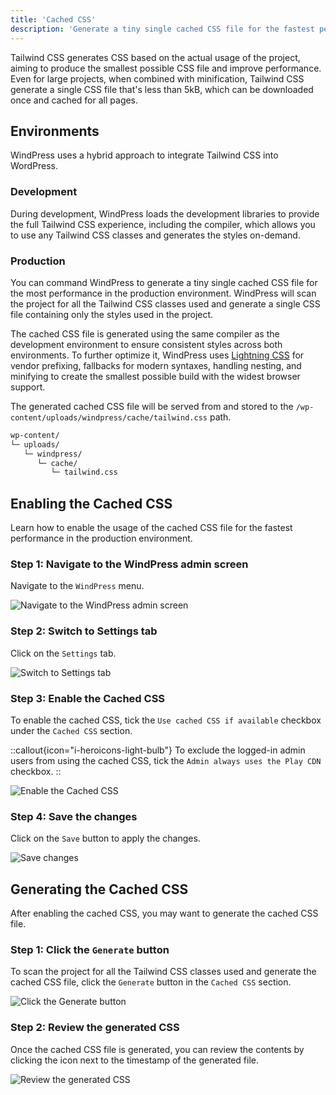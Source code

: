 ```yaml
---
title: 'Cached CSS'
description: 'Generate a tiny single cached CSS file for the fastest performance.'
---
```


Tailwind CSS generates CSS based on the actual usage of the project, aiming to produce the smallest possible CSS file and improve performance. Even for large projects, when combined with minification, Tailwind CSS generate a single CSS file that's less than 5kB, which can be downloaded once and cached for all pages.

## Environments

WindPress uses a hybrid approach to integrate Tailwind CSS into WordPress.

### Development

During development, WindPress loads the development libraries to provide the full Tailwind CSS experience, including the compiler, which allows you to use any Tailwind CSS classes and generates the styles on-demand.

### Production

You can command WindPress to generate a tiny single cached CSS file for the most performance in the production environment. WindPress will scan the project for all the Tailwind CSS classes used and generate a single CSS file containing only the styles used in the project.

The cached CSS file is generated using the same compiler as the development environment to ensure consistent styles across both environments. To further optimize it, WindPress uses [Lightning CSS](https://lightningcss.dev/) for vendor prefixing, fallbacks for modern syntaxes, handling nesting, and minifying to create the smallest possible build with the widest browser support.

The generated cached CSS file will be served from and stored to the `/wp-content/uploads/windpress/cache/tailwind.css` path.

```bash
wp-content/
└─ uploads/
   └─ windpress/
      └─ cache/
         └─ tailwind.css
```

## Enabling the Cached CSS

Learn how to enable the usage of the cached CSS file for the fastest performance in the production environment.

### Step 1: Navigate to the WindPress admin screen

Navigate to the `WindPress` menu.

![Navigate to the WindPress admin screen](/img/content/configuration/tailwind-version/screenshot-1.png)

### Step 2: Switch to Settings tab

Click on the `Settings` tab.

![Switch to Settings tab](/img/content/configuration/tailwind-version/screenshot-2.png)

### Step 3: Enable the Cached CSS

To enable the cached CSS, tick the `Use cached CSS if available` checkbox under the `Cached CSS` section.

::callout{icon="i-heroicons-light-bulb"}
To exclude the logged-in admin users from using the cached CSS, tick the `Admin always uses the Play CDN` checkbox.
::

![Enable the Cached CSS](/img/content/advanced/cache/screenshot-1.png)

### Step 4: Save the changes

Click on the `Save` button to apply the changes.

![Save changes](/img/content/advanced/cache/screenshot-2.png)

## Generating the Cached CSS

After enabling the cached CSS, you may want to generate the cached CSS file.

### Step 1: Click the `Generate` button

To scan the project for all the Tailwind CSS classes used and generate the cached CSS file, click the `Generate` button in the `Cached CSS` section.

![Click the `Generate` button](/img/content/advanced/cache/screenshot-3.png)

### Step 2: Review the generated CSS

Once the cached CSS file is generated, you can review the contents by clicking the icon next to the timestamp of the generated file.

![Review the generated CSS](/img/content/advanced/cache/screenshot-4.png)